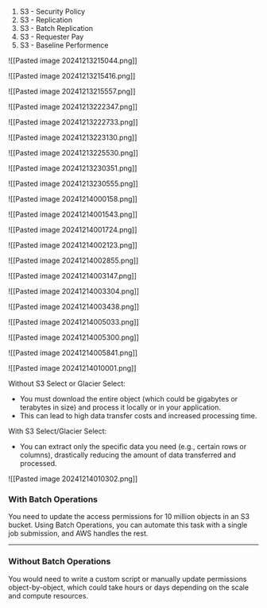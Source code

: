 
1. S3 - Security Policy
2. S3 - Replication
3. S3 - Batch Replication
4. S3 - Requester Pay
5. S3 - Baseline Performence


![[Pasted image 20241213215044.png]]


![[Pasted image 20241213215416.png]]


![[Pasted image 20241213215557.png]]

![[Pasted image 20241213222347.png]]


![[Pasted image 20241213222733.png]]

![[Pasted image 20241213223130.png]]


![[Pasted image 20241213225530.png]]

![[Pasted image 20241213230351.png]]


![[Pasted image 20241213230555.png]]

![[Pasted image 20241214000158.png]]

![[Pasted image 20241214001543.png]]


![[Pasted image 20241214001724.png]]


![[Pasted image 20241214002123.png]]



![[Pasted image 20241214002855.png]]



![[Pasted image 20241214003147.png]]

![[Pasted image 20241214003304.png]]



![[Pasted image 20241214003438.png]]



![[Pasted image 20241214005033.png]]



![[Pasted image 20241214005300.png]]



![[Pasted image 20241214005841.png]]



![[Pasted image 20241214010001.png]]


Without S3 Select or Glacier Select:

- You must download the entire object (which could be gigabytes or terabytes in size) and process it locally or in your application.
- This can lead to high data transfer costs and increased processing time.

With S3 Select/Glacier Select:

- You can extract only the specific data you need (e.g., certain rows or columns), drastically reducing the amount of data transferred and processed.


![[Pasted image 20241214010302.png]]



### **With Batch Operations**

You need to update the access permissions for 10 million objects in an S3 bucket. Using Batch Operations, you can automate this task with a single job submission, and AWS handles the rest.

---

### **Without Batch Operations**

You would need to write a custom script or manually update permissions object-by-object, which could take hours or days depending on the scale and compute resources.